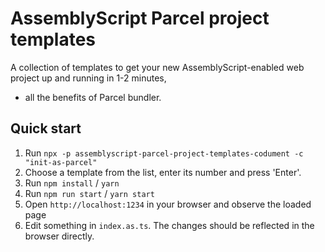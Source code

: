 # AssemblyScript Parcel project templates

A collection of templates to get your new AssemblyScript-enabled web project up and running in 1-2 minutes, 
+ all the benefits of Parcel bundler.


## Quick start
1. Run `npx -p assemblyscript-parcel-project-templates-codument -c "init-as-parcel"`
2. Choose a template from the list, enter its number and press 'Enter'.
3. Run `npm install` / `yarn`
4. Run `npm run start` / `yarn start`
5. Open `http://localhost:1234` in your browser and observe the loaded page
6. Edit something in `index.as.ts`. The changes should be reflected in the browser directly.

